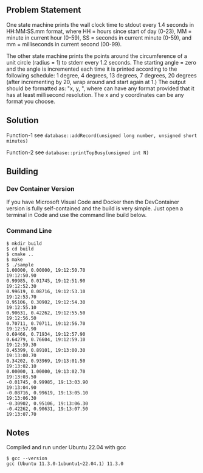 ## Problem Statement

One state machine prints the wall clock time to stdout every 1.4 seconds in HH:MM:SS.mm format,
where HH = hours since start of day (0-23), MM = minute in current hour (0-59), SS = seconds in 
current minute (0-59), and mm = milliseconds in current second (00-99).

The other state machine prints the points around the circumference of a unit circle 
(radius = 1) to stderr every 1.2 seconds.  The starting angle = zero and the angle is 
incremented each time it is printed according to the following schedule: 1 degree, 4 
degrees, 13 degrees, 7 degrees, 20 degrees (after incrementing by 20, wrap around and 
start again at 1.)  The output should be formatted as: "x, y, <time>", where <time> 
can have any format provided that it has at least millisecond resolution.  The x and 
y coordinates can be any format you choose.

## Solution
Function-1 see `database::addRecord(unsigned long number, unsigned short minutes)`

Function-2 see `database::printTopBusy(unsigned int N)`
## Building
### Dev Container Version
If you have Microsoft Visual Code and Docker then the DevContainer version is fully self-contained and the build is very simple. Just open a terminal in Code and use the command line build below.
### Command Line
```
$ mkdir build
$ cd build
$ cmake ..
$ make
$ ./sample
1.00000, 0.00000, 19:12:50.70
19:12:50.90
0.99985, 0.01745, 19:12:51.90
19:12:52.30
0.99619, 0.08716, 19:12:53.10
19:12:53.70
0.95106, 0.30902, 19:12:54.30
19:12:55.10
0.90631, 0.42262, 19:12:55.50
19:12:56.50
0.70711, 0.70711, 19:12:56.70
19:12:57.90
0.69466, 0.71934, 19:12:57.90
0.64279, 0.76604, 19:12:59.10
19:12:59.30
0.45399, 0.89101, 19:13:00.30
19:13:00.70
0.34202, 0.93969, 19:13:01.50
19:13:02.10
0.00000, 1.00000, 19:13:02.70
19:13:03.50
-0.01745, 0.99985, 19:13:03.90
19:13:04.90
-0.08716, 0.99619, 19:13:05.10
19:13:06.30
-0.30902, 0.95106, 19:13:06.30
-0.42262, 0.90631, 19:13:07.50
19:13:07.70
```

## Notes
Compiled and run under Ubuntu 22.04 with gcc
```
$ gcc --version
gcc (Ubuntu 11.3.0-1ubuntu1~22.04.1) 11.3.0
```
